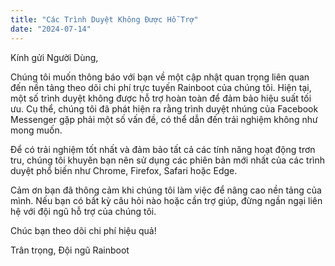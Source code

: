 ```yaml
---
title: "Các Trình Duyệt Không Được Hỗ Trợ"
date: "2024-07-14"
---
```


Kính gửi Người Dùng,

Chúng tôi muốn thông báo với bạn về một cập nhật quan trọng liên quan đến nền tảng theo dõi chi phí trực tuyến Rainboot của chúng tôi. Hiện tại, một số trình duyệt không được hỗ trợ hoàn toàn để đảm bảo hiệu suất tối ưu. Cụ thể, chúng tôi đã phát hiện ra rằng trình duyệt nhúng của Facebook Messenger gặp phải một số vấn đề, có thể dẫn đến trải nghiệm không như mong muốn.

Để có trải nghiệm tốt nhất và đảm bảo tất cả các tính năng hoạt động trơn tru, chúng tôi khuyên bạn nên sử dụng các phiên bản mới nhất của các trình duyệt phổ biến như Chrome, Firefox, Safari hoặc Edge.

Cảm ơn bạn đã thông cảm khi chúng tôi làm việc để nâng cao nền tảng của mình. Nếu bạn có bất kỳ câu hỏi nào hoặc cần trợ giúp, đừng ngần ngại liên hệ với đội ngũ hỗ trợ của chúng tôi.

Chúc bạn theo dõi chi phí hiệu quả!

Trân trọng,
Đội ngũ Rainboot
